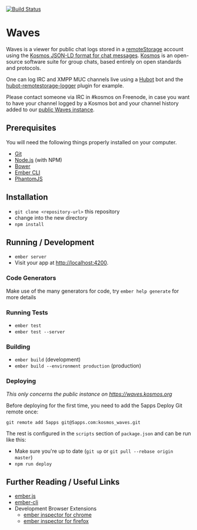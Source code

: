 [![Build Status](https://travis-ci.org/67P/waves.svg?branch=master)](https://travis-ci.org/67P/waves)

# Waves

Waves is a viewer for public chat logs stored in a [remoteStorage][1] account
using the [Kosmos JSON-LD format for chat messages][2]. [Kosmos][3] is an
open-source software suite for group chats, based entirely on open standards
and protocols.

One can log IRC and XMPP MUC channels live using a [Hubot][4] bot and the
[hubot-remotestorage-logger][5] plugin for example.

Please contact someone via IRC in #kosmos on Freenode, in case you want to have
your channel logged by a Kosmos bot and your channel history added to our
[public Waves instance][6].

## Prerequisites

You will need the following things properly installed on your computer.

* [Git](http://git-scm.com/)
* [Node.js](http://nodejs.org/) (with NPM)
* [Bower](http://bower.io/)
* [Ember CLI](http://www.ember-cli.com/)
* [PhantomJS](http://phantomjs.org/)

## Installation

* `git clone <repository-url>` this repository
* change into the new directory
* `npm install`

## Running / Development

* `ember server`
* Visit your app at [http://localhost:4200](http://localhost:4200).

### Code Generators

Make use of the many generators for code, try `ember help generate` for more details

### Running Tests

* `ember test`
* `ember test --server`

### Building

* `ember build` (development)
* `ember build --environment production` (production)

### Deploying

_This only concerns the public instance on https://waves.kosmos.org_

Before deploying for the first time, you need to add the 5apps Deploy Git
remote once:

    git remote add 5apps git@5apps.com:kosmos_waves.git

The rest is configured in the `scripts` section of `package.json` and can be
run like this:

* Make sure you're up to date (`git up` or `git pull --rebase origin master`)
* `npm run deploy`

## Further Reading / Useful Links

* [ember.js](http://emberjs.com/)
* [ember-cli](http://www.ember-cli.com/)
* Development Browser Extensions
  * [ember inspector for chrome](https://chrome.google.com/webstore/detail/ember-inspector/bmdblncegkenkacieihfhpjfppoconhi)
  * [ember inspector for firefox](https://addons.mozilla.org/en-US/firefox/addon/ember-inspector/)

[1]: https://remotestorage.io
[2]: https://github.com/remotestorage/modules/blob/master/src/chat-messages.js#L45-L131
[3]: https://kosmos.org
[4]: https://hubot.github.com
[5]: https://github.com/67P/hubot-remotestorage-logger
[6]: https://waves.kosmos.org
